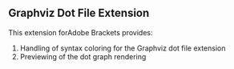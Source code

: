 ## Graphviz Dot File Extension ##

This extension forAdobe Brackets provides:

1. Handling of syntax coloring for the Graphviz dot file extension
1. Previewing of the dot graph rendering

